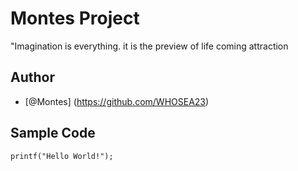 # Montes Project
"Imagination is everything. it is the preview of life coming attraction
## Author
* [@Montes] (https://github.com/WHOSEA23)
## Sample Code
`printf("Hello World!");`
